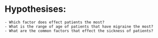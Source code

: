 # Hypothesises:
    - Which factor does effect patients the most?
    - What is the range of age of patients that have migraine the most?
    - What are the common factors that effect the sickness of patients?